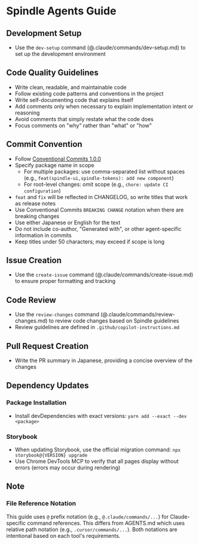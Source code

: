 # Spindle Agents Guide

## Development Setup
- Use the `dev-setup` command (@.claude/commands/dev-setup.md) to set up the development environment

## Code Quality Guidelines
- Write clean, readable, and maintainable code
- Follow existing code patterns and conventions in the project
- Write self-documenting code that explains itself
- Add comments only when necessary to explain implementation intent or reasoning
- Avoid comments that simply restate what the code does
- Focus comments on "why" rather than "what" or "how"

## Commit Convention
- Follow [Conventional Commits 1.0.0](https://www.conventionalcommits.org/en/v1.0.0/)
- Specify package name in scope
  - For multiple packages: use comma-separated list without spaces (e.g., `feat(spindle-ui,spindle-tokens): add new component`)
  - For root-level changes: omit scope (e.g., `chore: update CI configuration`)
- `feat` and `fix` will be reflected in CHANGELOG, so write titles that work as release notes
- Use Conventional Commits `BREAKING CHANGE` notation when there are breaking changes
- Use either Japanese or English for the text
- Do not include co-author, "Generated with", or other agent-specific information in commits
- Keep titles under 50 characters; may exceed if scope is long

## Issue Creation
- Use the `create-issue` command (@.claude/commands/create-issue.md) to ensure proper formatting and tracking

## Code Review
- Use the `review-changes` command (@.claude/commands/review-changes.md) to review code changes based on Spindle guidelines
- Review guidelines are defined in `.github/copilot-instructions.md`

## Pull Request Creation
- Write the PR summary in Japanese, providing a concise overview of the changes

## Dependency Updates

### Package Installation
- Install devDependencies with exact versions: `yarn add --exact --dev <package>`

### Storybook
- When updating Storybook, use the official migration command: `npx storybook@{VERSION} upgrade`
- Use Chrome DevTools MCP to verify that all pages display without errors (errors may occur during rendering)

## Note

### File Reference Notation
This guide uses `@` prefix notation (e.g., `@.claude/commands/...`) for Claude-specific command references. This differs from AGENTS.md which uses relative path notation (e.g., `.cursor/commands/...`). Both notations are intentional based on each tool's requirements.
